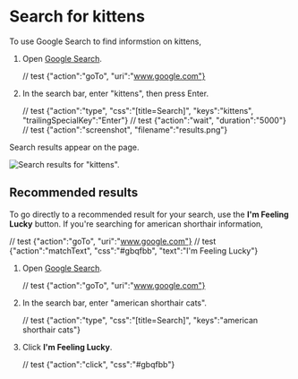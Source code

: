 # Search for kittens

To use Google Search to find informstion on kittens,

1.  Open [Google Search](https://www.google.com).

    // test {"action":"goTo", "uri":"www.google.com"}

2.  In the search bar, enter "kittens", then press Enter.

    // test {"action":"type", "css":"[title=Search]", "keys":"kittens", "trailingSpecialKey":"Enter"}
    // test {"action":"wait", "duration":"5000"}
    // test {"action":"screenshot", "filename":"results.png"}

Search results appear on the page.

![Search results for "kittens".](./results.png)

## Recommended results

To go directly to a recommended result for your search, use the **I'm Feeling Lucky** button. If you're searching for american shorthair information,

// test {"action":"goTo", "uri":"www.google.com"}
// test {"action":"matchText", "css":"#gbqfbb", "text":"I'm Feeling Lucky"}

1.  Open [Google Search](https://www.google.com).

    // test {"action":"goTo", "uri":"www.google.com"}

2.  In the search bar, enter "american shorthair cats".

    // test {"action":"type", "css":"[title=Search]", "keys":"american shorthair cats"}

3.  Click **I'm Feeling Lucky**.

    // test {"action":"click", "css":"#gbqfbb"}